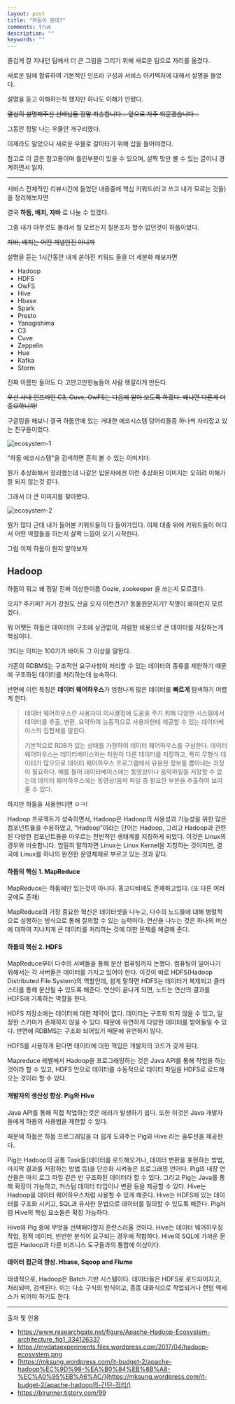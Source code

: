 ```yaml
---
layout: post
title: "하둡이 뭔데?"
comments: true
description: ""
keywords: ""
---
```



즐겁게 잘 지내던 팀에서 더 큰 그림을 그리기 위해 새로운 팀으로 자리를 옮겼다.


새로운 팀에 합류하여 기본적인 인프라 구성과 서비스 아키텍처에 대해서 설명을 들었다.


설명을 듣고 이해하는척 했지만 하나도 이해가 안됐다.

~~열심히 설명해주신 선배님들 정말 죄송합니다... 앞으로 자주 되묻겠습니다...~~ 

그동안 정말 나는 우물안 개구리였다. 

이제라도 알았으니 새로운 우물로 갈아타기 위해 삽을 들어야겠다.



참고로 이 글은 참고용이며 틀린부분이 있을 수 있으며, 살짝 맛만 볼 수 있는 글이니 경계하면서 읽자.

---



서비스 전체적인 리뷰시간에 들었던 내용중에 핵심 키워드(라고 쓰고 내가 모르는 것들)을 정리해보자면

결국 **하둡, 배치, 자바** 로 나눌 수 있겠다.



그중 내가 아무것도 몰라서 뭘 모르는지 질문조차 할수 없던것이 하둡이었다.

~~자바, 배치는 어떤 개념인진 아니까~~



설명을 듣는 1시간동안 내게 쏟아진 키워드 들을 더 세분화 해보자면

- Hadoop
- HDFS
- OwFS
- Hive
- Hbase
- Spark
- Presto
- Yanagishima
- C3
- Cuve
- Zeppelin
- Hue
- Kafka
- Storm



진짜 이름만 들어도 다 고만고만한놈들이 사람 헷갈리게 만든다.

~~우선 사내 인프라인 C3, Cuve, OwFS는 다음에 알아 보도록 하겠다. 왜냐면 다른게 더 중요하니까!~~



구글링을 해보니 결국 하둡안에 있는 거대한 에코시스템 덩어리들중 하나씩 자리잡고 있는 친구들이었다.



![ecosystem-1]('../images/hadoop/ecosystem-1.png')



"하둡 에코시스템"을 검색하면 흔히 볼 수 있는 이미지다.



뭔가 추상화해서 정리했는데 나같은 입문자에겐 이런 추상화된 이미지는 오히려 이해가 잘 되지 않는것 같다.

그래서 더 큰 이미지를 찾아봤다.



![ecosystem-2]('../images/hadoop/ecosystem-2.png')



뭔가 많다 근데 내가 들어본 키워드들이 다 들어가있다. 이제 대충 위에 키워드들이 어디서 어떤 역할들을 하는지 살짝 느낌이 오기 시작한다.



그럼 이제 하둡이 뭔지 알아보자



## Hadoop

하둡이 뭐고 왜 정말 진짜 이상한이름 Oozie, zookeeper 을 쓰는지 모르겠다.

오지? 주키퍼? 저기 강원도 산골 오지 이런건가? 동물원문지기? 작명이 왜이런지 모르겠다.



뭐 어쨋든 하둡은 데이터의 구조에 상관없이, 저렴한 비용으로 큰 데이터를 저장하는게 핵심이다.

크다는 의미는 100기가 바이트 그 이상을 말한다. 

기존의 RDBMS는 구조적인 요구사항이 처리할 수 있는 데이터의 종류를 제한하기 때문에 구조화된 데이터를 처리하는데 능숙하다.

반면에 이런 특징은 **데이터 웨어하우스**가 엄청나게 많은 데이터를 **빠르게** 탐색하기 어렵게 한다.

> 데이터 웨어하우스란 사용자의 의사결정에 도움을 주기 위해 다양한 시스템에서 데이터를 추출, 변환, 요약하여 능동적으로 사용자한테 제공할 수 있는 데이터베이스의 집합체를 말한다.
>
> 기본적으로 RDB가 있는 상태를 가정하여 데이터 웨어하우스를 구성한다. 데이터 웨어하우스는 데이터베이스와는 차원이 다른 데이터를 저장하고, 특히 무형식 데이터가 많으므로 데이터 웨어하우스 프로그램에서 유용한 정보를 뽑아내는 과정이 필요하다. 예를 들어 데이터베이스에는 동영상이나 음악파일을 저장할 수 없는데 데이터 웨어하우스에는 동영상/음악 파일 중 필요한 부분을 추출하여 보여줄 수 있다.



하지만 하둡을 사용한다면 ㅇㅋ!

Hadoop 프로젝트가 성숙하면서, Hadoop은 Hadoop의 사용성과 기능성을 위한 많은 컴포넌트들을 수용하였고, “Hadoop”이라는 단어는 Hadoop, 그리고 Hadoop과 관련된 다양한 컴포넌트들을 아우르는 전반적인 생태계를 지칭하게 되었다. 이것은 Linux의 경우와 비슷합니다. 엄밀히 말하자면 Linux는 Linux Kernel을 지칭하는 것이지만, 결국에 Linux를 하나의 완전한 운영체제로 부르고 있는 것과 같다.





#### 하둡의 핵심 1. MapReduce

MapReduce는 하둡에만 있는것이 아니다. 몽고디비에도 존재하고있다. (또 다른 여러 곳에도 존재)

MapReduce의 가장 중요한 혁신은 데이터셋을 나누고, 다수의 노드들에 대해 병렬적으로 실행하는 방식으로 통해 질의할 수 있는 능력이다. 연산을 나누는 것은 하나의 머신에 대하여 지나치게 큰 데이터를 처리하는 것에 대한 문제를 해결해 준다.

#### 하둡의 핵심 2. HDFS

MapReduce부터 다수의 서버들을 통해 분산 컴퓨팅까지 논했다. 컴퓨팅이 일어나기 위해서는 각 서버들은 데이터를 가지고 있어야 한다. 이것이 바로 HDFS(Hadoop Distributed File System)의 역할인데, 쉽게 말하면 HDFS는 데이터가 복제되고 클러스터를 통해 분산될 수 있도록 해준다. 연산이 끝나게 되면, 노드는 연산의 결과를 HDFS에 기록하는 역할을 한다.

HDFS 저장소에는 데이터에 대한 제약이 없다. 데이터는 구조화 되지 않을 수 있고, 일정한 스키마가 존재하지 않을 수 있다. 때문에 유연하게 다양한 데이터를 받아들일 수 있다. 반면에 RDBMS는 구조화 되어있기 때문에 유연하지 않다.

HDFS를 사용하게 된다면 데이터에 대한 책임은 개발자의 코드가 갖게 된다.

Mapreduce 레벨에서 Hadoop을 프로그래밍하는 것은 Java API를 통해 작업을 하는 것이라 할 수 있고, HDFS 안으로 데이터를 수동적으로 데이터 파일을 HDFS로 로드해 오는 것이라 할 수 있다.



#### 개발자의 생산성 향상. Pig와 Hive

Java API를 통해 직접 작업하는것은 에러가 발생하기 쉽다. 또한 이것은 Java 개발자들에게 하둡의 사용법을 제한할 수 있다.

때문에 하둡은 하둡 프로그래밍을 더 쉽게 도와주는 Pig와 Hive 라는 솔루션을 제공한다.

 Pig는 Hadoop의 공통 Task들(데이터를 로드해오거나, 데이터 변환을 표현하는 방법, 마지막 결과를 저장하는 방법 등)을 단순화 시켜놓은 프로그래밍 언어다. Pig의 내장 연산들은 마치 로그 파일 같은 반 구조화된 데이터라 할 수 있다. 그리고 Pig는 Java를 통해 확장이 가능하고, 커스텀 데이터 타입이나 변환 등을 제공할 수 있다.
Hive는 Hadoop을 데이터 웨어하우스처럼 사용할 수 있게 해준다. Hive는 HDFS에 있는 데이터를 구조화 시키고, SQL과 유사한 문법으로 데이터를 질의할 수 있도록 해준다. Pig처럼 Hive의 핵심 요소들은 확장 가능하다.

Hive와 Pig 중에 무엇을 선택해야할지 혼란스러울 것이다. Hive는 데이터 웨어하우징 작업, 정적 데이터, 빈번한 분석이 요구되는 경우에 적합하다. Hive의 SQL에 가까운 문법은 Hadoop과 다른 비즈니스 도구들과의 통합에 이상이다.

#### 데이터 접근의 향상. Hbase, Sqoop and Flume

태생적으로, Hadoop은 Batch 기반 시스템이다. 데이터들은 HDFS로 로드되어지고, 처리되며, 검색된다. 이는 다소 구식의 방식이고, 종종 대화식으로 작업되거나 랜덤 엑세스가 되어야 하기도 한다.





















---

출처 및 인용

- https://www.researchgate.net/figure/Apache-Hadoop-Ecosystem-architecture_fig1_334126337
- https://mydataexperiments.files.wordpress.com/2017/04/hadoop-ecosystem.png
- [https://mksung.wordpress.com/it-budget-2/apache-hadoop%EC%9D%98-%EA%B0%84%EB%8B%A8-%EC%A0%95%EB%A6%AC/](https://mksung.wordpress.com/it-budget-2/apache-hadoop의-간단-정리/)
- https://blrunner.tistory.com/99